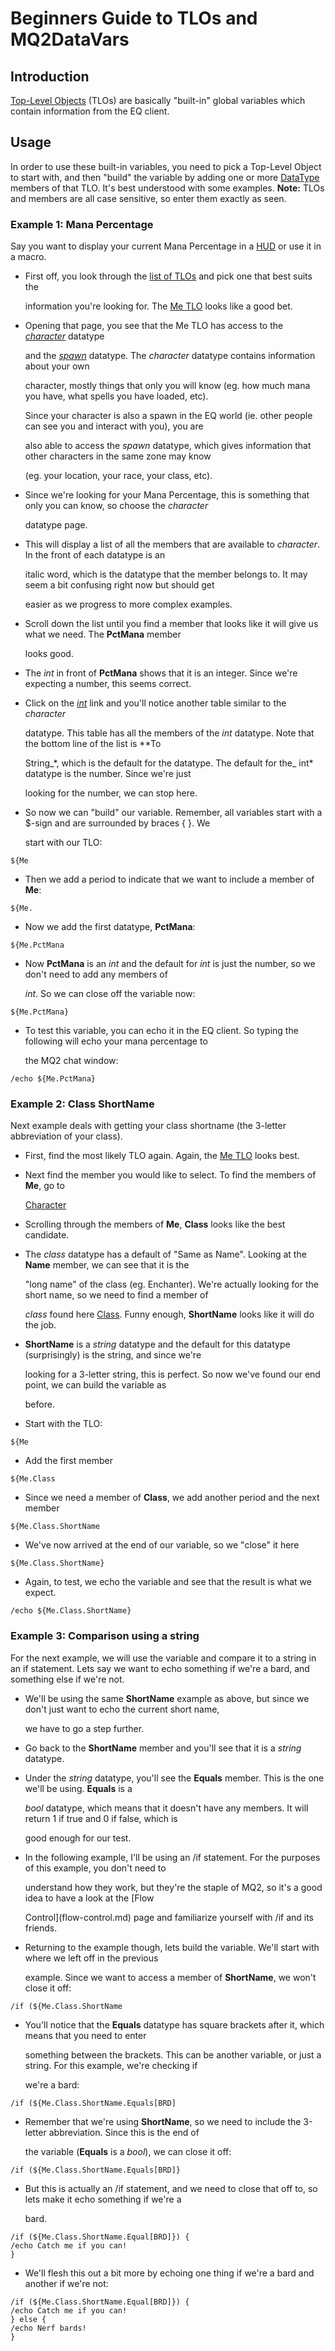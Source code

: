 # Beginners Guide to TLOs and MQ2DataVars

## Introduction

[Top-Level Objects](../data-types-and-top-level-objects/top-level-objects/) \(TLOs\) are basically "built-in" global variables which contain information from the EQ client.

## Usage

In order to use these built-in variables, you need to pick a Top-Level Object to start with, and then "build" the variable by adding one or more [DataType](../data-types-and-top-level-objects/data-types/) members of that TLO. It's best understood with some examples. **Note:** TLOs and members are all case sensitive, so enter them exactly as seen.

### Example 1: Mana Percentage

Say you want to display your current Mana Percentage in a [HUD](../plugins/core-plugins/mq2hud/) or use it in a macro.

* First off, you look through the [list of TLOs](../data-types-and-top-level-objects/top-level-objects/) and pick one that best suits the

  information you're looking for. The [Me TLO](../data-types-and-top-level-objects/top-level-objects/tlo-me.md) looks like a good bet.

* Opening that page, you see that the Me TLO has access to the [_character_](../data-types-and-top-level-objects/data-types/datatype-character.md) datatype

  and the [_spawn_](../data-types-and-top-level-objects/data-types/datatype-spawn.md) datatype. The _character_ datatype contains information about your own

  character, mostly things that only you will know \(eg. how much mana you have, what spells you have loaded, etc\).

  Since your character is also a spawn in the EQ world \(ie. other people can see you and interact with you\), you are

  also able to access the _spawn_ datatype, which gives information that other characters in the same zone may know

  \(eg. your location, your race, your class, etc\).

* Since we're looking for your Mana Percentage, this is something that only you can know, so choose the _character_

  datatype page.

* This will display a list of all the members that are available to _character_. In the front of each datatype is an

  italic word, which is the datatype that the member belongs to. It may seem a bit confusing right now but should get

  easier as we progress to more complex examples.

* Scroll down the list until you find a member that looks like it will give us what we need. The **PctMana** member

  looks good.

* The _int_ in front of **PctMana** shows that it is an integer. Since we're expecting a number, this seems correct.
* Click on the [_int_](../data-types-and-top-level-objects/data-types/datatype-int.md) link and you'll notice another table similar to the _character_

  datatype. This table has all the members of the _int_ datatype. Note that the bottom line of the list is \*\*To

  String_\*, which is the default for the datatype. The default for the_ int\* datatype is the number. Since we're just

  looking for the number, we can stop here.

* So now we can "build" our variable. Remember, all variables start with a $-sign and are surrounded by braces { }. We

  start with our TLO:

`${Me`

* Then we add a period to indicate that we want to include a member of **Me**:

`${Me.`

* Now we add the first datatype, **PctMana**:

`${Me.PctMana`

* Now **PctMana** is an _int_ and the default for _int_ is just the number, so we don't need to add any members of

  _int_. So we can close off the variable now:

`${Me.PctMana}`

* To test this variable, you can echo it in the EQ client. So typing the following will echo your mana percentage to

  the MQ2 chat window:

`/echo ${Me.PctMana}`

### Example 2: Class ShortName

Next example deals with getting your class shortname \(the 3-letter abbreviation of your class\).

* First, find the most likely TLO again. Again, the [Me TLO](../data-types-and-top-level-objects/top-level-objects/tlo-me.md) looks best.
* Next find the member you would like to select. To find the members of **Me**, go to

  [Character](../data-types-and-top-level-objects/data-types/datatype-character.md)

* Scrolling through the members of **Me**, **Class** looks like the best candidate.
* The _class_ datatype has a default of "Same as Name". Looking at the **Name** member, we can see that it is the

  "long name" of the class \(eg. Enchanter\). We're actually looking for the short name, so we need to find a member of

  _class_ found here [Class](../data-types-and-top-level-objects/data-types/datatype-class.md). Funny enough, **ShortName** looks like it will do the job.

* **ShortName** is a _string_ datatype and the default for this datatype \(surprisingly\) is the string, and since we're

  looking for a 3-letter string, this is perfect. So now we've found our end point, we can build the variable as

  before.

* Start with the TLO:

`${Me`

* Add the first member

`${Me.Class`

* Since we need a member of **Class**, we add another period and the next member

`${Me.Class.ShortName`

* We've now arrived at the end of our variable, so we "close" it here

`${Me.Class.ShortName}`

* Again, to test, we echo the variable and see that the result is what we expect.

`/echo ${Me.Class.ShortName}`

### Example 3: Comparison using a string

For the next example, we will use the variable and compare it to a string in an if statement. Lets say we want to echo something if we're a bard, and something else if we're not.

* We'll be using the same **ShortName** example as above, but since we don't just want to echo the current short name,

  we have to go a step further.

* Go back to the **ShortName** member and you'll see that it is a _string_ datatype.
* Under the _string_ datatype, you'll see the **Equals** member. This is the one we'll be using. **Equals** is a

  _bool_ datatype, which means that it doesn't have any members. It will return 1 if true and 0 if false, which is

  good enough for our test.

* In the following example, I'll be using an /if statement. For the purposes of this example, you don't need to

  understand how they work, but they're the staple of MQ2, so it's a good idea to have a look at the \[Flow

  Control\]\(flow-control.md\) page and familiarize yourself with /if and its friends.

* Returning to the example though, lets build the variable. We'll start with where we left off in the previous

  example. Since we want to access a member of **ShortName**, we won't close it off:

`/if (${Me.Class.ShortName`

* You'll notice that the **Equals** datatype has square brackets after it, which means that you need to enter

  something between the brackets. This can be another variable, or just a string. For this example, we're checking if

  we're a bard:

`/if (${Me.Class.ShortName.Equals[BRD]`

* Remember that we're using **ShortName**, so we need to include the 3-letter abbreviation. Since this is the end of

  the variable \(**Equals** is a _bool_\), we can close it off:

`/if (${Me.Class.ShortName.Equals[BRD]}`

* But this is actually an /if statement, and we need to close that off to, so lets make it echo something if we're a

  bard.

`/if (${Me.Class.ShortName.Equal[BRD]}) {`  
`/echo Catch me if you can!`  
`}`

* We'll flesh this out a bit more by echoing one thing if we're a bard and another if we're not:

`/if (${Me.Class.ShortName.Equal[BRD]}) {`  
`/echo Catch me if you can!`  
`} else {`  
`/echo Nerf bards!`  
`}`

